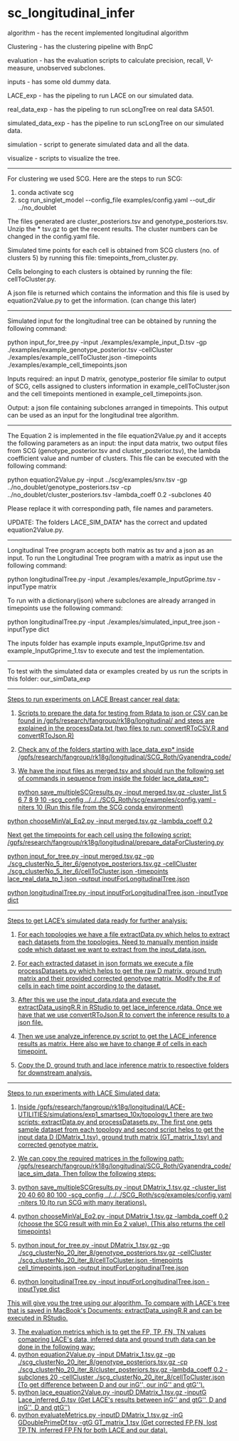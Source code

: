 # sc_longitudinal_infer

algorithm - has the recent implemented longitudinal algorithm

Clustering - has the clustering pipeline with BnpC

evaluation - has the evaluation scripts to calculate precision, recall, V-measure, unobserved subclones.

inputs - has some old dummy data.

LACE_exp - has the pipeling to run LACE on our simulated data.

real_data_exp - has the pipeling to run scLongTree on real data SA501.

simulated_data_exp - has the pipeline to run scLongTree on our simulated data.

simulation - script to generate simulated data and all the data.

visualize - scripts to visualize the tree.

-------------------------------------------------------------------------------

For clustering we used SCG. Here are the steps to run SCG:

1. conda activate scg
2. scg run_singlet_model --config_file examples/config.yaml --out_dir ../no_doublet

The files generated are cluster_posteriors.tsv and genotype_posteriors.tsv. Unzip the * tsv.gz to get the recent results. 
The cluster numbers can be changed in the config.yaml file. 

Simulated time points for each cell is obtained from SCG clusters (no. of clusters 5) by running this file: timepoints_from_cluster.py. 

Cells belonging to each clusters is obtained by running the file: cellToCluster.py. 

A json file is returned which contains the information and this file is used by 
equation2Value.py to get the information. (can change this later)

--------------------------------------------------------------------------------------

Simulated input for the longitudinal tree can be obtained by running the following command:

python input_for_tree.py -input ./examples/example_input_D.tsv -gp ./examples/example_genotype_posterior.tsv -cellCluster ./examples/example_cellToCluster.json -timepoints ./examples/example_cell_timepoints.json

Inputs required: an input D matrix, genotype_posterior file similar to output of SCG, cells assigned to clusters information in example_cellToCluster.json and the cell timepoints mentioned in example_cell_timepoints.json.

Output: a json file containing subclones arranged in timepoints. This output can be used as an input for the longitudinal tree algorithm.

---------------------------------------------------------------------------------------

The Equation 2 is implemented in the file equation2Value.py and it accepts the following parameters as an input: the input data matrix, two output files from SCG (genotype_posterior.tsv and cluster_posterior.tsv), the lambda coefficient value and number of clusters. This file can be executed with the following command:

python equation2Value.py -input ../scg/examples/snv.tsv -gp ../no_doublet/genotype_posteriors.tsv -cp ../no_doublet/cluster_posteriors.tsv -lambda_coeff 0.2 -subclones 40

Please replace it with corresponding path, file names and parameters. 

UPDATE: The folders LACE_SIM_DATA* has the correct and updated equation2Value.py.

---------------------------------------------------------------------------------

Longitudinal Tree program accepts both matrix as tsv and a json as an input. To run the Longitudinal Tree program with a matrix as input use the following command:

python longitudinalTree.py -input ./examples/example_InputGprime.tsv -inputType matrix

To run with a dictionary(json) where subclones are already arranged in timepoints use the following command:

python longitudinalTree.py -input ./examples/simulated_input_tree.json -inputType dict

The inputs folder has example inputs example_InputGprime.tsv and example_InputGprime_1.tsv to execute and test the implementation.

-----------------------------------------------------------------------------------

To test with the simulated data or examples created by us run the scripts in this folder: our_simData_exp

------------------------------------------------------------------------------------

<u> Steps to run experiments on LACE Breast cancer real data: <u> 

1. Scripts to prepare the data for testing from Rdata to json or CSV can be found in /gpfs/research/fangroup/rk18g/longitudinal/ and steps are explained in the processData.txt (two files to run: convertRToCSV.R and convertRToJson.R)
2. Check any of the folders starting with lace_data_exp* inside /gpfs/research/fangroup/rk18g/longitudinal/SCG_Roth/Gyanendra_code/
3. We have the input files as merged.tsv and should run the following set of commands in sequence from inside the folder lace_data_exp*:
  
   python save_multipleSCGresults.py -input merged.tsv.gz -cluster_list 5 6 7 8 9 10 -scg_config ../../../SCG_Roth/scg/examples/config.yaml -niters 10 (Run this file from the SCG conda environment)
  
  python chooseMinVal_Eq2.py -input merged.tsv.gz -lambda_coeff 0.2

  Next get the timepoints for each cell using the following script:
/gpfs/research/fangroup/rk18g/longitudinal/prepare_dataForClustering.py

  python input_for_tree.py -input merged.tsv.gz -gp ./scg_clusterNo_5_iter_6/genotype_posteriors.tsv.gz -cellCluster ./scg_clusterNo_5_iter_6/cellToCluster.json -timepoints lace_real_data_tp_1.json -output inputForLongitudinalTree.json

  python longitudinalTree.py -input inputForLongitudinalTree.json -inputType dict
  
  -------------------------------------------------------------------------------
  
 Steps to get LACE’s simulated data ready for further analysis:
  
1. For each topologies we have a file extractData.py which helps to extract each datasets from the topologies. Need to manually mention inside code which dataset we want to extract from the input_data.json.

2. For each extracted dataset in json formats we execute a file processDatasets.py which helps to get the raw D matrix, ground truth matrix and their provided corrected genotype matrix. Modify the # of cells in each time point according to the dataset.

3. After this we use the input_data.rdata and execute the extractData_usingR.R in RStudio to get lace_inference.rdata. Once we have that we use convertRToJson.R to convert the inference results to a json file.

4. Then we use analyze_inference.py script to get the LACE_inference results as matrix. Here also we have to change # of cells in each timepoint. 

5. Copy the D, ground truth and lace inference matrix to respective folders for downstream analysis.
  
----------------------------------------------------------------------------------
  
  Steps to run experiments with LACE Simulated data:

1. Inside /gpfs/research/fangroup/rk18g/longitudinal/LACE-UTILITIES/simulations/exp1_smartseq_10x/topology_1 there are two scripts: extractData.py and processDatasets.py. The first one gets sample dataset from each topology and second script helps to get the input data D (DMatrix_1.tsv), ground truth matrix (GT_matrix_1.tsv) and corrected genotype matrix.
2. We can copy the required matrices in the following path: /gpfs/research/fangroup/rk18g/longitudinal/SCG_Roth/Gyanendra_code/lace_sim_data.
  Then follow the following steps:
  
  1. python save_multipleSCGresults.py -input DMatrix_1.tsv.gz -cluster_list 20 40 60 80 100 -scg_config ../../../SCG_Roth/scg/examples/config.yaml -niters 10 (to run SCG with many iterations).
  2. python chooseMinVal_Eq2.py -input DMatrix_1.tsv.gz -lambda_coeff 0.2 (choose the SCG result with min Eq 2 value). (This also returns the cell timepoints)
  3. python input_for_tree.py -input DMatrix_1.tsv.gz -gp ./scg_clusterNo_20_iter_8/genotype_posteriors.tsv.gz -cellCluster ./scg_clusterNo_20_iter_8/cellToCluster.json -timepoints cell_timepoints.json -output inputForLongitudinalTree.json
  4. python longitudinalTree.py -input inputForLongitudinalTree.json -inputType dict
  
  This will give you the tree using our algorithm. To compare with LACE's tree that is saved in MacBook's Documents: extractData_usingR.R and can be executed in RStudio.
  
3. The evaluation metrics which is to get the FP, TP, FN, TN values comapring LACE's data, inferred data and ground truth data can be done in the following way:
  1. python equation2Value.py -input DMatrix_1.tsv.gz -gp ./scg_clusterNo_20_iter_8/genotype_posteriors.tsv.gz -cp ./scg_clusterNo_20_iter_8/cluster_posteriors.tsv.gz -lambda_coeff 0.2 -subclones 20 -cellCluster ./scg_clusterNo_20_iter_8/cellToCluster.json (To get difference between D and our inG'', our inG'' and gtG'').
  2. python lace_equation2Value.py -inputD DMatrix_1.tsv.gz -inputG Lace_inferred_G.tsv  (Get LACE's results between inG'' and gtG'', D and inG'', D and gtG'')
  3. python evaluateMetrics.py -inputD DMatrix_1.tsv.gz -inG GDoublePrimeDf.tsv -gtG GT_matrix_1.tsv (Get corrected FP,FN, lost TP,TN, inferred FP,FN for both LACE and our data).

